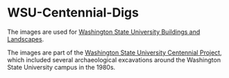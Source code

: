 # WSU-Centennial-Digs

The images are used for [Washington State University Buildings and Landscapes](https://cdsc.libraries.wsu.edu/scalar/wsu-buildings-landscapes/index).

The images are part of the [Washington State University Centennial Project](https://cdsc.libraries.wsu.edu/scalar/wsu-buildings-landscapes/archaeology), which included several archaeological excavations around the Washington State University campus in the 1980s.
